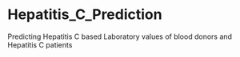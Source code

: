# Hepatitis_C_Prediction
Predicting Hepatitis C based Laboratory values of blood donors and Hepatitis C patients
